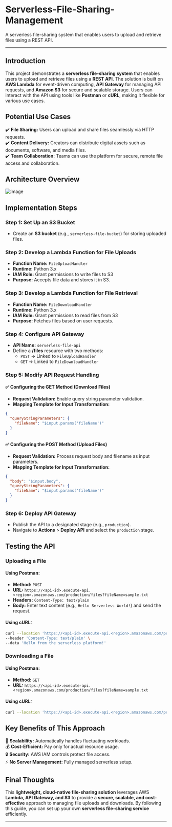 # Serverless-File-Sharing-Management
A serverless file-sharing system that enables users to upload and retrieve files using a REST API.

---

## **Introduction**  

This project demonstrates a **serverless file-sharing system** that enables users to upload and retrieve files using a **REST API**. The solution is built on **AWS Lambda** for event-driven computing, **API Gateway** for managing API requests, and **Amazon S3** for secure and scalable storage. Users can interact with the API using tools like **Postman** or **cURL**, making it flexible for various use cases.  

## **Potential Use Cases**  

✔️ **File Sharing:** Users can upload and share files seamlessly via HTTP requests.  
✔️ **Content Delivery:** Creators can distribute digital assets such as documents, software, and media files.  
✔️ **Team Collaboration:** Teams can use the platform for secure, remote file access and collaboration.  

## **Architecture Overview**  
![image](https://github.com/user-attachments/assets/2004fec9-eb8b-4ef1-b7f8-45e87ac1cc20)



## **Implementation Steps**  

### **Step 1: Set Up an S3 Bucket**  
- Create an **S3 bucket** (e.g., `serverless-file-bucket`) for storing uploaded files.  

### **Step 2: Develop a Lambda Function for File Uploads**  
- **Function Name:** `FileUploadHandler`  
- **Runtime:** Python 3.x  
- **IAM Role:** Grant permissions to write files to S3  
- **Purpose:** Accepts file data and stores it in S3.  

### **Step 3: Develop a Lambda Function for File Retrieval**  
- **Function Name:** `FileDownloadHandler`  
- **Runtime:** Python 3.x  
- **IAM Role:** Grant permissions to read files from S3  
- **Purpose:** Fetches files based on user requests.  

### **Step 4: Configure API Gateway**  
- **API Name:** `serverless-file-api`  
- Define a **/files** resource with two methods:  
  - `POST` → Linked to `FileUploadHandler`  
  - `GET` → Linked to `FileDownloadHandler`  

### **Step 5: Modify API Request Handling**  

#### ✅ **Configuring the GET Method (Download Files)**  
- **Request Validation:** Enable query string parameter validation.  
- **Mapping Template for Input Transformation:**  

```json
{
  "queryStringParameters": {
    "fileName": "$input.params('fileName')"
  }
}
```

#### ✅ **Configuring the POST Method (Upload Files)**  
- **Request Validation:** Process request body and filename as input parameters.  
- **Mapping Template for Input Transformation:**  

```json
{
  "body": "$input.body",
  "queryStringParameters": {
    "fileName": "$input.params('fileName')"
  }
}
```

### **Step 6: Deploy API Gateway**  
- Publish the API to a designated stage (e.g., `production`).  
- Navigate to **Actions** > **Deploy API** and select the `production` stage.  

## **Testing the API**  

### **Uploading a File**  

#### **Using Postman:**  
- **Method:** `POST`  
- **URL:** `https://<api-id>.execute-api.<region>.amazonaws.com/production/files?fileName=sample.txt`  
- **Headers:** `Content-Type: text/plain`  
- **Body:** Enter text content (e.g., `Hello Serverless World!`) and send the request.  

#### **Using cURL:**  

```sh
curl --location 'https://<api-id>.execute-api.<region>.amazonaws.com/production/files?fileName=sample.txt' \
--header 'Content-Type: text/plain' \
--data 'Hello from the serverless platform!'
```

### **Downloading a File**  

#### **Using Postman:**  
- **Method:** `GET`  
- **URL:** `https://<api-id>.execute-api.<region>.amazonaws.com/production/files?fileName=sample.txt`  

#### **Using cURL:**  

```sh
curl --location 'https://<api-id>.execute-api.<region>.amazonaws.com/production/files?fileName=sample.txt'
```

## **Key Benefits of This Approach**  

🚀 **Scalability:** Automatically handles fluctuating workloads.  
💰 **Cost-Efficient:** Pay only for actual resource usage.  
🔒 **Security:** AWS IAM controls protect file access.  
⚡ **No Server Management:** Fully managed serverless setup.  

## **Final Thoughts**  

This **lightweight, cloud-native file-sharing solution** leverages AWS **Lambda, API Gateway, and S3** to provide a **secure, scalable, and cost-effective** approach to managing file uploads and downloads. By following this guide, you can set up your own **serverless file-sharing service** efficiently.  

---  
